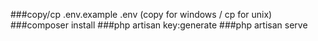 ###copy/cp .env.example .env (copy for windows / cp for unix)
###composer install
###php artisan key:generate
###php artisan serve
